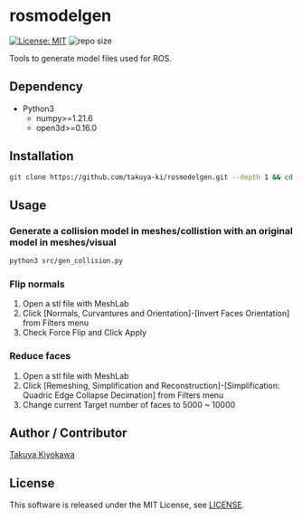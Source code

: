# rosmodelgen

[![License: MIT](https://img.shields.io/badge/License-MIT-yellow.svg)](https://opensource.org/licenses/MIT)
![repo size](https://img.shields.io/github/repo-size/takuya-ki/rosmodelgen)

Tools to generate model files used for ROS.

## Dependency

- Python3
  - numpy>=1.21.6
  - open3d>=0.16.0

## Installation

```bash
git clone https://github.com/takuya-ki/rosmodelgen.git --depth 1 && cd rosmodelgen && mkdir -p meshes/visual meshes/collision && pip install -r requirements.txt
```

## Usage

### Generate a collision model in meshes/collistion with an original model in meshes/visual

```bash
python3 src/gen_collision.py
```

### Flip normals

1. Open a stl file with MeshLab
2. Click [Normals, Curvantures and Orientation]-[Invert Faces Orientation] from Filters menu
3. Check Force Flip and Click Apply

### Reduce faces

1. Open a stl file with MeshLab
2. Click [Remeshing, Simplification and Reconstruction]-[Simplification: Quadric Edge Collapse Decimation] from Filters menu
3. Change current Target number of faces to 5000 ~ 10000

## Author / Contributor

[Takuya Kiyokawa](https://takuya-ki.github.io/)

## License

This software is released under the MIT License, see [LICENSE](./LICENSE).
